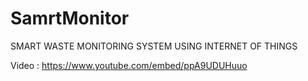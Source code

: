 # SamrtMonitor
SMART WASTE MONITORING SYSTEM USING INTERNET OF THINGS

Video : https://www.youtube.com/embed/ppA9UDUHuuo
